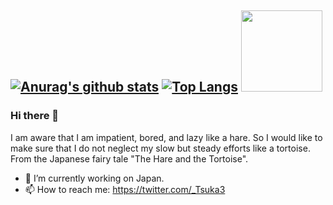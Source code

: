 [![Anurag's github stats](https://github-readme-stats.vercel.app/api?username=Ishizuka427&show_icons=true&theme=gruvbox)](https://github.com/anuraghazra/github-readme-stats)
[![Top Langs](https://github-readme-stats.vercel.app/api/top-langs/?username=Ishizuka427&layout=compact&theme=gruvbox)](https://github.com/anuraghazra/github-readme-stats)      <img src="https://user-images.githubusercontent.com/56011102/145677067-1018d86c-428c-44a6-b7b8-7d737219622b.png" width="130">
---

### Hi there 👋

<!--
**Ishizuka427/Ishizuka427** is a ✨ _special_ ✨ repository because its `README.md` (this file) appears on your GitHub profile.

Here are some ideas to get you started:
-->
I am aware that I am impatient, bored, and lazy like a hare. So I would like to make sure that I do not neglect my slow but steady efforts like a tortoise. From the Japanese fairy tale "The Hare and the Tortoise".

- 🔭 I’m currently working on Japan.
- 📫 How to reach me: https://twitter.com/_Tsuka3
